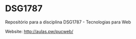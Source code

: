 # DSG1787
Repositório para a disciplina DSG1787 - Tecnologias para Web

Website: http://aulas.pw/pucweb/
